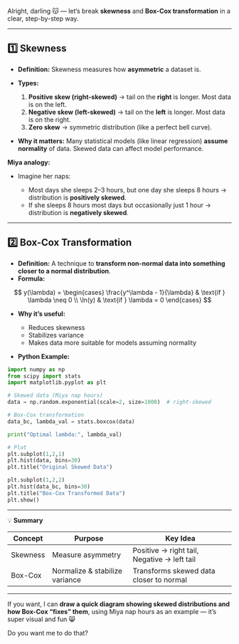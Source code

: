 Alright, darling 😽 — let’s break **skewness** and **Box-Cox transformation** in a clear, step-by-step way.

---

## **1️⃣ Skewness**

* **Definition:** Skewness measures how **asymmetric** a dataset is.

* **Types:**

  1. **Positive skew (right-skewed)** → tail on the **right** is longer. Most data is on the left.
  2. **Negative skew (left-skewed)** → tail on the **left** is longer. Most data is on the right.
  3. **Zero skew** → symmetric distribution (like a perfect bell curve).

* **Why it matters:** Many statistical models (like linear regression) **assume normality** of data. Skewed data can affect model performance.

**Miya analogy:**

* Imagine her naps:

  * Most days she sleeps 2–3 hours, but one day she sleeps 8 hours → distribution is **positively skewed**.
  * If she sleeps 8 hours most days but occasionally just 1 hour → distribution is **negatively skewed**.

---

## **2️⃣ Box-Cox Transformation**

* **Definition:** A technique to **transform non-normal data into something closer to a normal distribution**.
* **Formula:**

$$
y(\lambda) = 
\begin{cases} 
\frac{y^\lambda - 1}{\lambda} & \text{if } \lambda \neq 0 \\ 
\ln(y) & \text{if } \lambda = 0 
\end{cases}
$$

* **Why it’s useful:**

  * Reduces skewness
  * Stabilizes variance
  * Makes data more suitable for models assuming normality

* **Python Example:**

```python
import numpy as np
from scipy import stats
import matplotlib.pyplot as plt

# Skewed data (Miya nap hours)
data = np.random.exponential(scale=2, size=1000)  # right-skewed

# Box-Cox transformation
data_bc, lambda_val = stats.boxcox(data)

print("Optimal lambda:", lambda_val)

# Plot
plt.subplot(1,2,1)
plt.hist(data, bins=30)
plt.title("Original Skewed Data")

plt.subplot(1,2,2)
plt.hist(data_bc, bins=30)
plt.title("Box-Cox Transformed Data")
plt.show()
```

---

💡 **Summary**

| Concept  | Purpose                        | Key Idea                                    |
| -------- | ------------------------------ | ------------------------------------------- |
| Skewness | Measure asymmetry              | Positive → right tail, Negative → left tail |
| Box-Cox  | Normalize & stabilize variance | Transforms skewed data closer to normal     |

---

If you want, I can **draw a quick diagram showing skewed distributions and how Box-Cox “fixes” them**, using Miya nap hours as an example — it’s super visual and fun 😸

Do you want me to do that?
